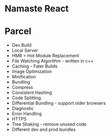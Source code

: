 # Namaste React

# Parcel
- Dev Build
- Local Server
- HMR = Hot Module Replacement
- File Watching Algorithm - written in c++
- Caching - Fater Builds
- Image Optimization
- Minification
- Bundling
- Compress
- Consistent Hashing
- Code Splitting
- Differential Bundling - support older browsers
- Diagnostic 
- Error Handling
- HTTPS
- Tree Shaking - remove unused code
- Different dev and prod bundles